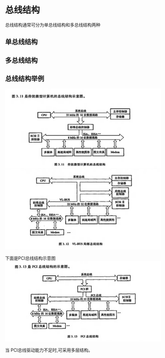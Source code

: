 # 总线结构
总线结构通常可分为单总线结构和多总线结构两种
## 单总线结构
## 多总线结构

## 总线结构举例
![3.11](wechat20240801233415.png)
![3.12](微信截图_20240801234151.png)

下面是PCI总线结构示意图
![3.13](微信截图_20240801234345.png)

当 PCI总线驱动能力不足时,可采用多层结构。
